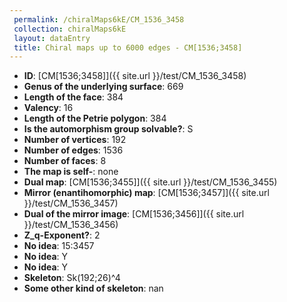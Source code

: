 ```yaml
--- 
 permalink: /chiralMaps6kE/CM_1536_3458 
 collection: chiralMaps6kE
 layout: dataEntry
 title: Chiral maps up to 6000 edges - CM[1536;3458]
---
```


- **ID**: [CM[1536;3458]]({{ site.url }}/test/CM_1536_3458)
- **Genus of the underlying surface**: 669
- **Length of the face**: 384
- **Valency**: 16
- **Length of the Petrie polygon**: 384
- **Is the automorphism group solvable?**: S
- **Number of vertices**: 192
- **Number of edges**: 1536
- **Number of faces**: 8
- **The map is self-**: none
- **Dual map**: [CM[1536;3455]]({{ site.url }}/test/CM_1536_3455)
- **Mirror (enantihomorphic) map**: [CM[1536;3457]]({{ site.url }}/test/CM_1536_3457)
- **Dual of the mirror image**: [CM[1536;3456]]({{ site.url }}/test/CM_1536_3456)
- **Z_q-Exponent?**: 2
- **No idea**:  15:3457
- **No idea**: Y
- **No idea**: Y
- **Skeleton**: Sk(192;26)^4
- **Some other kind of skeleton**: nan
